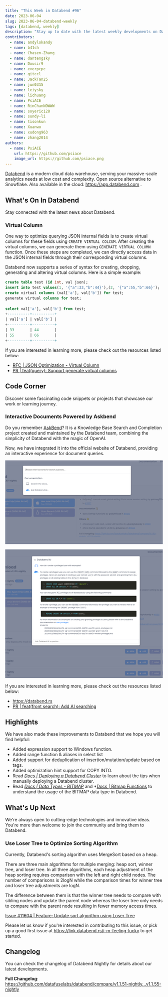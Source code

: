 ```yaml
---
title: "This Week in Databend #96"
date: 2023-06-04
slug: 2023-06-04-databend-weekly
tags: [databend, weekly]
description: "Stay up to date with the latest weekly developments on Databend!"
contributors:
  - name: andylokandy
  - name: b41sh
  - name: Chasen-Zhang
  - name: dantengsky
  - name: Dousir9
  - name: everpcpc
  - name: gitccl
  - name: JackTan25
  - name: jun0315
  - name: leiysky
  - name: lichuang
  - name: PsiACE
  - name: RinChanNOWWW
  - name: soyeric128
  - name: sundy-li
  - name: tisonkun
  - name: Xuanwo
  - name: xudong963
  - name: zhang2014
authors:
  - name: PsiACE
    url: https://github.com/psiace
    image_url: https://github.com/psiace.png
---
```


[Databend](https://github.com/datafuselabs/databend) is a modern cloud data warehouse, serving your massive-scale analytics needs at low cost and complexity. Open source alternative to Snowflake. Also available in the cloud: <https://app.databend.com> .

## What's On In Databend

Stay connected with the latest news about Databend.

### Virtual Column

One way to optimize querying JSON internal fields is to create virtual columns for these fields using `CREATE VIRTUAL COLCUM`. After creating the virtual columns, we can generate them using `GENERATE VIRTUAL COLUMN` function. Once these steps are completed, we can directly access data in the JSON internal fields through their corresponding virtual columns.

Databend now supports a series of syntax for creating, dropping, generating and altering virtual columns. Here is a simple example:

```sql
create table test (id int, val json);
insert into test values(1, '{"a":33,"b":44}'),(2, '{"a":55,"b":66}');
create virtual columns (val['a'], val['b']) for test;
generate virtual columns for test;

select val['a'], val['b'] from test;
+----------+----------+
| val['a'] | val['b'] |
+----------+----------+
| 33       | 44       |
| 55       | 66       |
+----------+----------+
```

If you are interested in learning more, please check out the resources listed below:

- [RFC | JSON Optimization - Virtual Column](https://databend.rs/doc/contributing/rfcs/json-optimization#virtual-column)
- [PR | feat(query): Support generate virtual columns](https://github.com/datafuselabs/databend/pull/11590)

## Code Corner

Discover some fascinating code snippets or projects that showcase our work or learning journey.

### Interactive Documents Powered by Askbend

Do you remember [AskBend](https://databend.rs/)? It is a Knowledge Base Search and Completion project created and maintained by the Databend team, combining the simplicity of Databend with the magic of OpenAI.

Now, we have integrated it into the official website of Databend, providing an interactive experience for document queries.

![AI Search](../static/img/blog/ai-search.png)

![AI Search Result](../static/img/blog/ai-search-result.png)

If you are interested in learning more, please check out the resources listed below:

- <https://databend.rs>
- [PR | feat(front search): Add AI searching](https://github.com/datafuselabs/databend/pull/11633)

## Highlights

We have also made these improvements to Databend that we hope you will find helpful:

- Added expression support to Windows function.
- Added range function & aliases in select list
- Added support for deduplication of insertion/mutation/update based on tags.
- Added optimization hint support for COPY INTO.
- Read *[Docs | Deploying a Databend Cluster](https://databend.rs/doc/deploy/metasrv/metasrv-deploy)* to learn about the tips when manually deploying a Databend cluster.
- Read *[Docs | Data Types - BITMAP](https://databend.rs/doc/sql-reference/data-types/data-type-bitmap)* and *[Docs | Bitmap Functions](https://databend.rs/doc/sql-functions/bitmap-functions/) to understand the usage of the BITMAP data type in Databend.

## What's Up Next

We're always open to cutting-edge technologies and innovative ideas. You're more than welcome to join the community and bring them to Databend.

### Use Loser Tree to Optimize Sorting Algorithm

Currently, Databend's sorting algorithm uses MergeSort based on a heap. 

There are three main algorithms for multiple merging: heap sort, winner tree, and loser tree. In all three algorithms, each heap adjustment of the heap sorting requires comparison with the left and right child nodes. The number of comparisons is 2logN while the comparison times for winner tree and loser tree adjustments are logN.

The difference between them is that the winner tree needs to compare with sibling nodes and update the parent node whereas the loser tree only needs to compare with the parent node resulting in fewer memory access times.

[Issue #11604 | Feature: Update sort algorithm using Loser Tree](https://github.com/datafuselabs/databend/issues/11604)

Please let us know if you're interested in contributing to this issue, or pick up a good first issue at <https://link.databend.rs/i-m-feeling-lucky> to get started.

## Changelog

You can check the changelog of Databend Nightly for details about our latest developments.

**Full Changelog**: <https://github.com/datafuselabs/databend/compare/v1.1.51-nightly...v1.1.55-nightly>
